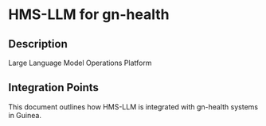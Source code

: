 # HMS-LLM for gn-health

## Description

Large Language Model Operations Platform

## Integration Points

This document outlines how HMS-LLM is integrated with gn-health systems in Guinea.
